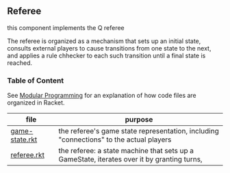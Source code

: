 ## Referee 

this component implements the Q referee 

The referee is organized as a mechanism that sets up an initial state,
consults external players to cause transitions from one state
to the next, and applies a rule chhecker to each such transition
until a final state is reached. 

### Table of Content


See [Modular Programming](https://felleisen.org/matthias/Thoughts/Modular_Programming.html)
for an explanation of how code files are organized in Racket.

| file | purpose |
|--------------------- | ------- |
| [game-state.rkt](game-state.rkt) | the referee's game state representation, including "connections" to the actual players | 
| [referee.rkt](referee.rkt) | the referee: a state machine that sets up a GameState, iterates over it by granting turns, | 



